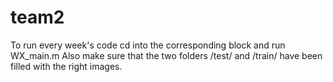 # team2

To run every week's code cd into the corresponding block and run WX_main.m
Also make sure that the two folders /test/ and /train/ have been filled with the right images.